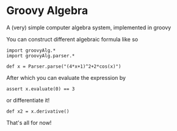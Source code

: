 Groovy Algebra
================

A (very) simple computer algebra system, implemented in groovy

You can construct different algebraic formula like so

```
import groovyAlg.*
import groovyAlg.parser.*

def x = Parser.parse("(4*x+1)^2+2*cos(x)")
```

After which you can evaluate the expression by

```
assert x.evaluate(0) == 3
```

or differentiate it!

```
def x2 = x.derivative()
```

That's all for now!

